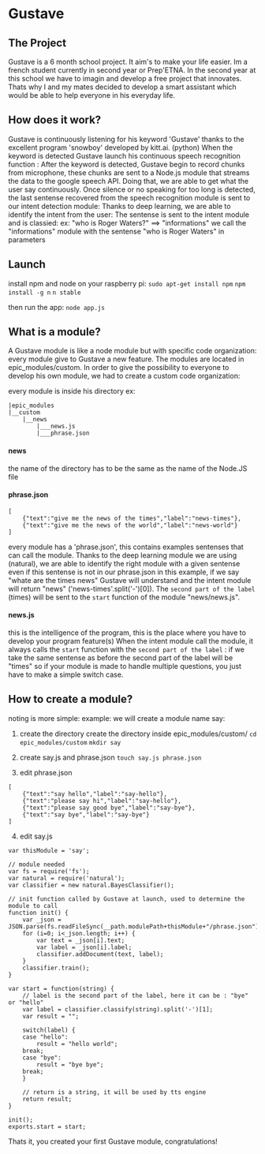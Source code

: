 # Gustave

## The Project

Gustave is a 6 month school project. It aim's to make your life easier.
Im a french student currently in second year or Prep'ETNA.
In the second year at this school we have to imagin and develop a free project that innovates.
Thats why I and my mates decided to develop a smart assistant which would be able to help everyone in his everyday life.

## How does it work?

Gustave is continuously listening for his keyword 'Gustave' thanks to the excellent program 'snowboy' developed by kitt.ai. (python)
When the keyword is detected Gustave launch his continuous speech recognition function :
	After the keyword is detected, Gustave begin to record chunks from microphone, these chunks are sent to a Node.js module that streams the data to the google speech API.
	Doing that, we are able to get what the user say continuously.
Once silence or no speaking for too long is detected, the last sentense recovered from the speech recognition module is sent to our intent detection module:
	Thanks to deep learning, we are able to identify the intent from the user:
	The sentense is sent to the intent module and is classied:
	ex: "who is Roger Waters?" ==> "informations"
	we call the "informations" module with the sentense "who is Roger Waters" in parameters


## Launch

install npm and node on your raspberry pi:
`sudo apt-get install npm`
`npm install -g n`
`n stable`

then run the app:
`node app.js`

## What is a module?

A Gustave module is like a node module but with specific code organization:
every module give to Gustave a new feature.
The modules are located in epic_modules/custom.
In order to give the possibility to everyone to develop his own module, we had to create a custom code organization:

every module is inside his directory ex:
```
|epic_modules
|__custom
	|__news
		|___news.js
		|___phrase.json
```

#### news
the name of the directory has to be the same as the name of the Node.JS file

#### phrase.json
```
[
    {"text":"give me the news of the times","label":"news-times"},
    {"text":"give me the news of the world","label":"news-world"}
]
```

every module has a 'phrase.json', this contains examples sentenses that can call the module.
Thanks to the deep learning module we are using (natural), we are able to identify the right module with a given sentense even if this sentense is not in our phrase.json
in this example, if we say "whate are the times news" Gustave will understand and the intent module will return "news" ('news-times'.split('-')[0]).
The `second part of the label` (times) will be sent to the `start` function of the module "news/news.js".


#### news.js
this is the intelligence of the program, this is the place where you have to develop your program feature(s)
When the intent module call the module, it always calls the `start` function with the `second part of the label` :
	if we take the same sentense as before the second part of the label will be "times"
	so if your module is made to handle multiple questions, you just have to make a simple switch case.


## How to create a module?
noting is more simple:
example: we will create a module name say:
1. create the directory
	create the directory inside epic_modules/custom/
	`cd epic_modules/custom`
	`mkdir say`

2. create say.js and phrase.json 
	`touch say.js phrase.json`

3. edit phrase.json
```
[
    {"text":"say hello","label":"say-hello"},
    {"text":"please say hi","label":"say-hello"},
    {"text":"please say good bye","label":"say-bye"},
    {"text":"say bye","label":"say-bye"}
]
```

4. edit say.js
```
var thisModule = 'say';

// module needed 
var fs = require('fs');
var natural = require('natural');
var classifier = new natural.BayesClassifier();

// init function called by Gustave at launch, used to determine the module to call 
function init() {
    var _json = JSON.parse(fs.readFileSync(__path.modulePath+thisModule+"/phrase.json"));
    for (i=0; i<_json.length; i++) {
        var text = _json[i].text;
        var label = _json[i].label;
		classifier.addDocument(text, label);
    }
    classifier.train();
}

var start = function(string) {
	// label is the second part of the label, here it can be : "bye" or "hello"
    var label = classifier.classify(string).split('-')[1];
    var result = "";

    switch(label) {
    case "hello":
        result = "hello world";
	break;
    case "bye":
		result = "bye bye";
    break;
    }

    // return is a string, it will be used by tts engine
    return result;
}

init();
exports.start = start;
```

Thats it, you created your first Gustave module, congratulations!